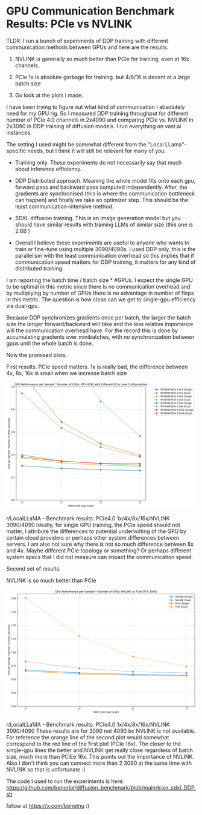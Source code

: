 # GPU Communication Benchmark Results: PCIe vs NVLINK

TLDR: I run a bunch of experiments of DDP training with different communication methods between GPUs and here are the results.

1. NVLINK is generally so much better than PCIe for training, even at 16x channels.

2. PCIe 1x is absolute garbage for training. but 4/8/16 is decent at a large batch size

3. Go look at the plots i made.

I have been trying to figure out what kind of communication I absolutely need for my GPU rig. So I measured DDP training throughput for different number of PCIe 4.0 channels in 2x4090 and comparing PCIe vs. NVLINK in 2x3090 in DDP training of diffusion models. I run everything on vast.ai instances.

The setting I used might be somewhat different from the "Local LLama"-specific needs, but I think it will still be relevant for many of you.

- Training only. These experiments do not necessarily say that much about inference efficiency.

- DDP Distributed approach. Meaning the whole model fits onto each gpu, forward pass and backward pass computed independently. After, the gradients are synchronised (this is where the communication bottleneck can happen) and finally we take an optimizer step. This should be the least communication-intensive method.

- SDXL diffusion training. This is an image generation model but you should have similar results with training LLMs of similar size (this one is 2.6B )

- Overall I believe these experiments are useful to anyone who wants to train or fine-tune using multiple 3090/4090s. I used DDP only, this is the parallelism with the least communication overhead so this implies that if communication speed matters for DDP training, it matters for any kind of distributed training.

I am reporting the batch time / batch size * #GPUs. I expect the single GPU to be optimal in this metric since there is no communication overhead and by multiplying by number of GPUs there is no advantage in number of flops in this metric. The question is how close can we get to single-gpu efficiency via dual-gpu.

Because DDP synchronizes gradients once per batch, the larger the batch size the longer forward/backward will take and the less relative importance will the communication overhead have. For the record this is done by accumulating gradients over minibatches, with no synchronization between gpus until the whole batch is done.

Now the promised plots.

First results. PCIe speed matters. 1x is really bad, the difference between 4x, 8x, 16x is small when we increase batch size

![PCIe Channel Comparison](../plots/plot_gpu_benchmarks_output/4090_pcie_comparison_per_sample_gpu.png)

r/LocalLLaMA - Benchmark results: PCIe4.0 1x/4x/8x/16x/NVLINK 3090/4090
Ideally, for single GPU training, the PCIe speed should not matter, I attribute the differences to potential undervolting of the GPU by certain cloud providers or perhaps other system differences between servers. I am also not sure why there is not so much difference between 8x and 4x. Maybe different PCIe topology or something? Or perhaps different system specs that I did not measure can impact the communication speed.

Second set of results.

NVLINK is so much better than PCIe

![NVLINK vs PCIe Comparison](../plots/plot_gpu_benchmarks_output/nvlink_vs_pcie_comparison_per_sample_gpu.png)

r/LocalLLaMA - Benchmark results: PCIe4.0 1x/4x/8x/16x/NVLINK 3090/4090
These results are for 3090 not 4090 bc NVLINK is not available. For reference the orange line of the second plot would somewhat correspond to the red line of the first plot (PCIe 16x). The closer to the single-gpu lines the better and NVLINK get really close regardless of batch size, much more than PCIEe 16x. This points out the importance of NVLINK. Also I don't think you can connect more than 2 3090 at the same time with NVLINK so that is unfortunate :)

The code I used to run the experiments is here: https://github.com/benoriol/diffusion_benchmark/blob/main/train_sdxl_DDP.sh


follow at https://x.com/benetnu :)
